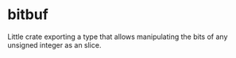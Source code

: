 # bitbuf

Little crate exporting a type that allows manipulating the bits of any unsigned integer as an
slice.